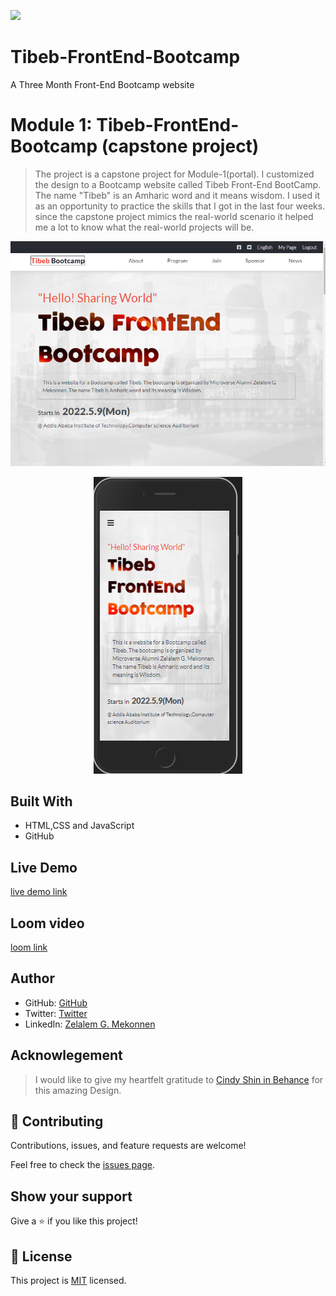 ![](https://img.shields.io/badge/Microverse-blueviolet)

# Tibeb-FrontEnd-Bootcamp
A Three Month Front-End Bootcamp website


# Module 1: Tibeb-FrontEnd-Bootcamp (capstone project)

> The project is a capstone project for Module-1(portal). I customized the design to a Bootcamp website called Tibeb Front-End BootCamp. The name "Tibeb" is an Amharic word and it means wisdom. I used it as an opportunity to practice the skills that I got in the last four weeks. since the capstone project mimics the real-world scenario it helped me a lot to know what the real-world projects will be.

<p align="center">
  <img src="assets/desktop.png">
</p>

<p align="center">
  <img src="assets/mobile.png">
</p>


## Built With

- HTML,CSS and JavaScript
- GitHub 

## Live Demo

[live demo link](https://zmekonnen251.github.io/Tibeb-FrontEnd-Bootcamp/src/)

## Loom video

[loom link](https://www.loom.com/share/15cdb471589a41289f026d0daf908442)

## Author

- GitHub: [GitHub](https://github.com/zmekonnen251)
- Twitter: [Twitter](https://twitter.com/mek_zela)
- LinkedIn: [Zelalem G. Mekonnen](https://www.linkedin.com/in/zelalem-getachew/)

## Acknowlegement
> I would like to give my heartfelt gratitude to [Cindy Shin in Behance](https://www.behance.net/adagio07) for this amazing Design.

## 🤝 Contributing

Contributions, issues, and feature requests are welcome!

Feel free to check the [issues page](../../issues/).

## Show your support

Give a ⭐️ if you like this project!

## 📝 License

This project is [MIT](./MIT.md) licensed.

